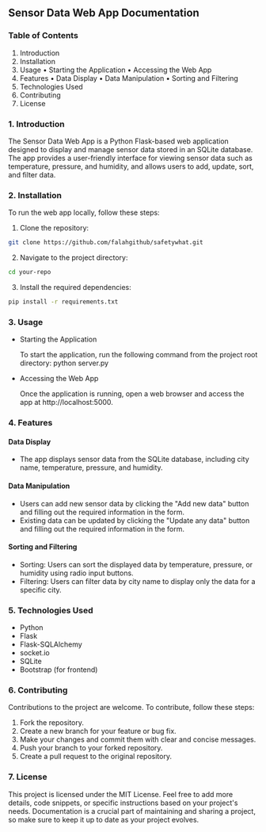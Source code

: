 ## Sensor Data Web App Documentation



### Table of Contents
1.	Introduction
2.	Installation
3.	Usage
•	Starting the Application
•	Accessing the Web App
4.	Features
•	Data Display
•	Data Manipulation
•	Sorting and Filtering
5.	Technologies Used
6.	Contributing
7.	License
 
### 1. Introduction
The Sensor Data Web App is a Python Flask-based web application designed to display and manage sensor data stored in an SQLite database. The app provides a user-friendly interface for viewing sensor data such as temperature, pressure, and humidity, and allows users to add, update, sort, and filter data.


### 2. Installation
To run the web app locally, follow these steps:
1.	Clone the repository:
   ```sh
   git clone https://github.com/falahgithub/safetywhat.git 
   ```

2.	Navigate to the project directory:
```sh
cd your-repo
``` 
3.	Install the required dependencies:
```sh
pip install -r requirements.txt 
```

### 3. Usage
* Starting the Application
  
  To start the application, run the following command from the project root directory: python server.py
  
* Accessing the Web App

  Once the application is running, open a web browser and access the app at http://localhost:5000.


### 4. Features

#### Data Display
*	The app displays sensor data from the SQLite database, including city name, temperature, pressure, and humidity.

#### Data Manipulation
*	Users can add new sensor data by clicking the "Add new data" button and filling out the required information in the form.
*	Existing data can be updated by clicking the "Update any data" button and filling out the required information in the form.

#### Sorting and Filtering
*	Sorting: Users can sort the displayed data by temperature, pressure, or humidity using radio input buttons.
*	Filtering: Users can filter data by city name to display only the data for a specific city.



### 5. Technologies Used
*	Python
*	Flask
*	Flask-SQLAlchemy
*	socket.io
*	SQLite
*	Bootstrap (for frontend)


### 6. Contributing
Contributions to the project are welcome. To contribute, follow these steps:

1.	Fork the repository.
2.	Create a new branch for your feature or bug fix.
3.	Make your changes and commit them with clear and concise messages.
4.	Push your branch to your forked repository.
5.	Create a pull request to the original repository.



### 7. License
This project is licensed under the MIT License.
Feel free to add more details, code snippets, or specific instructions based on your project's needs. Documentation is a crucial part of maintaining and sharing a project, so make sure to keep it up to date as your project evolves.

